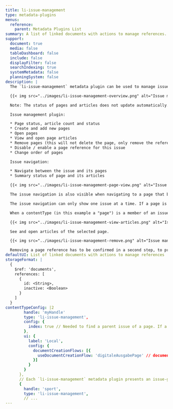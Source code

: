 ```yaml
---
title: li-issue-management
type: metadata-plugins
menus:
  reference:
    parent: Metadata Plugins List
summary: A list of linked documents with actions to manage references.
support:
  document: true
  media: false
  tableDashboard: false
  include: false
  displayFilter: false
  searchIndexing: true
  systemMetadata: false
  planningSystem: false
description: |
  The `li-issue-management` metadata plugin can be used to manage issues (a data-record with references to pages).

  {{< img src="../images/li-issue-management-overview.png" alt="Issue management overview" >}}

  Note: The status of pages and articles does not update automatically. Please refresh the page to get an up-to-date overview.

  Issue management plugin:

  * Page status, article count and status
  * Create and add new pages
  * Open pages
  * View and open page articles
  * Remove pages (this will not delete the page, only remove the reference from this issue)
  * Disable / enable a page reference for this issue
  * Change order of pages

  Issue navigation:

  * Navigate between the issue and its pages
  * Summary status of page and its articles

  {{< img src="../images/li-issue-management-page-view.png" alt="Issue management page view" >}}

  The issue navigation is also visible when navigating to a page that belongs to an issue.

  The issue navigation can only show one issue at a time. If a page is connected to two issues then only the first issue will be shown in the issue navigation.

  When a contentType (in this example a "page") is a member of an issue, then then all the "Un-/Publish" buttons in the publish control will be named "Release/Withdraw". See Project Config below.

  {{< img src="../images/li-issue-management-view-articles.png" alt="Issue management view articles" >}}

  See and open articles of the selected page.

  {{< img src="../images/li-issue-management-remove.png" alt="Issue management remove page" >}}

  Removing a page reference has to be confirmed in a second step, to prevent accidental removal.
defaultUI: List of linked documents with actions to manage references
storageFormat: |
  {
    $ref: 'documents',
    references: [
      {
        id: <String>,
        inactive: <Boolean>
      }
    ]
  }
contentTypeConfig: |2
        handle: 'myHandle'
        type: 'li-issue-management',
        config: {
          index: true // Needed to find a parent issue of a page. If a parent issue is found for a page, then the page will be shown with an issue navigation on top.
        },
        ui: {
          label: 'Local',
          config: {
            documentCreationFlows: [{
              useDocumentCreationFlow: 'digitaleAusgabePage' // document creation flow function to call, when the "add page" button is clicked - see https://docs.livingdocs.io/guides/editor/document-creation-flow/#goal
            }]
          }
        }
      },
      // Each `li-issue-management` metadata plugin presents an issue-group inside an issue.
      {
        handle: 'sport',
        type: 'li-issue-management',
        // ...
---
```

